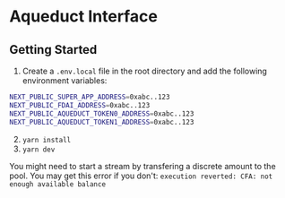 # Aqueduct Interface

## Getting Started

1. Create a `.env.local` file in the root directory and add the following environment variables:

```bash
NEXT_PUBLIC_SUPER_APP_ADDRESS=0xabc..123
NEXT_PUBLIC_FDAI_ADDRESS=0xabc..123
NEXT_PUBLIC_AQUEDUCT_TOKEN0_ADDRESS=0xabc..123
NEXT_PUBLIC_AQUEDUCT_TOKEN1_ADDRESS=0xabc..123
```

2. `yarn install`
3. `yarn dev`

You might need to start a stream by transfering a discrete amount to the pool. You may get this error if you don't: `execution reverted: CFA: not enough available balance`
